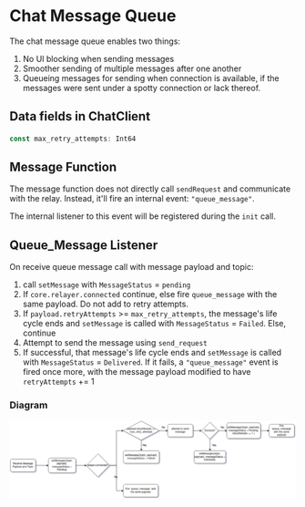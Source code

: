# Chat Message Queue

The chat message queue enables two things:
1. No UI blocking when sending messages
2. Smoother sending of multiple messages after one another 
3. Queueing messages for sending when connection is available, if the messages
   were sent under a spotty connection or lack thereof.

## Data fields in ChatClient 
```typescript
const max_retry_attempts: Int64 
```

## Message Function

The message function does not directly call `sendRequest` and communicate with
the relay. Instead, it'll fire an internal event: `"queue_message"`. 

The internal listener to this event will be registered during the `init` call.

## Queue_Message Listener
On receive queue message call with message payload and topic:

   
1. call `setMessage` with `MessageStatus` = `pending`
3. If `core.relayer.connected` continue, else fire `queue_message` with the 
   same payload. Do not add to retry attempts.
5. If `payload.retryAttempts` >= `max_retry_attempts`, the message's life cycle
   ends and `setMessage` is called with `MessageStatus` = `Failed`. Else,
   continue
6. Attempt to send the message using  `send_request`
7. If successful, that message's life cycle ends and `setMessage` is called with
   `MessageStatus` = `Delivered`. 
   If it fails, a `"queue_message"` event is fired once more, with the message
   payload modified to have `retryAttempts` += 1

### Diagram
![Queue Message Diageram](./queue_message_diagram.png)
   

